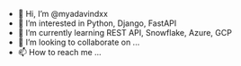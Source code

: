 - 👋 Hi, I’m @myadavindxx
- 👀 I’m interested in Python, Django, FastAPI
- 🌱 I’m currently learning REST API, Snowflake, Azure, GCP
- 💞️ I’m looking to collaborate on ...
- 📫 How to reach me ...

<!---
myadavindxx/myadavindxx is a ✨ special ✨ repository because its `README.md` (this file) appears on your GitHub profile.
You can click the Preview link to take a look at your changes.
--->
